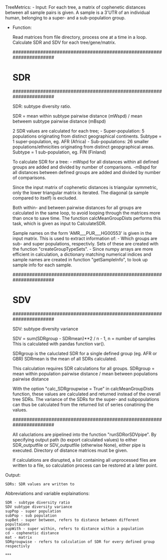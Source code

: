 TreeMetrics: - Input: For each tree, a matrix of cophenetic distances between all sample pairs is given. A sample is a 3'UTR of an individual human, belonging to a super- and a sub-population group.

- Function:
    
    Read matrices from file directory, process one at a time in a loop.
    Calculate SDR and SDV for each tree/gene/matrix. 
    
    
    #####################################################################
    #                              SDR                                  #
    #####################################################################
    
    SDR: subtype diversity ratio.
    
    SDR =   mean within subtype pairwise distance (mWspd) / 
            mean betweem subtype pairwise distance (mBspd)
    
    2 SDR values are calculated for each tree; 
        - Super-population: 5 populations originating from distinct 
        geographical continents. Subtype = 1 super-population, eg. AFR (Africa)
        - Sub-populations: 26 smaller populations/ethnicities originating from 
        distinct geopgraphical areas. Subtype = 1 sub-population, eg. FIN (Finland)
    
    To calculate SDR for a tree:
            - mWspd for all distances within all defined groups are added 
            and divided by number of comparisons.
            -mBspd for all distances between defined groups are added and
            divided by number of comparisons. 
            
    Since the input matrix of cophenetic distances is triangular symmetric, 
    only the lower triangular matrix is iterated. The diagonal (a sample
    compared to itself) is excluded.
    
    Both within- and between pairwise distances for all groups are 
    calculated in the same loop, to avoid looping through the matrices more than 
    once to save time. The function calcMeanGroupDists performs this task,
    which is given as input to CalculateSDR.
    
    Sample names on the form 'AMR___PUR___HG00553' is given in the input matrix. 
    This is used to extract information of: 
        - Which groups are sub- and super populations, respectivly. 
        Sets of these are created with the function "createGroupTypeSets".
        - Since numpy arrays are more efficient in calculation, a dictionary
        matching numerical indices and sample names are created in function 
        "getSampleInfo", to look up sample info for each sample. 
        
        
    #####################################################################
    #                              SDV                                  #
    #####################################################################
    
    SDV: subtype diversity variance
    
    SDV =   sum(SDRgroup - SDRmean)**2 / n - 1, n = number of samples
    This is calculated with pandas function var().
    
    SDRgroup is the caluclated SDR for a single defined group (eg. AFR or GBR)
    SDRmean is the mean of all SDRs calculated. 
    
    This calculation requires SDR calculations for all groups. 
    SDRgroup =  mean within population pairwise distance /
                mean between populations pairwise distance
    
    With the option "calc_SDRgroupwise = True" in calcMeanGroupDists function, 
    these values are calculated and returned instead of the overall tree SDRs.
    The variance of the SDRs for the super- and subpopulations can thus be
    calculated from the returned list of series conatining the values. 
    
    #####################################################################
    
    All caluclations are pipelined into the function "runSDRorSDVpipe".
    By specifying output path (to export calculated values) to either
    SDR_outputfile or SDV_outputfile (otherwise None), either pipe is
    executed. 
    Directory of distance matrices must be given. 
    
    If calculations are disrupted, a list containing all unprocessed files
    are written to a file, so calculation process can be restored at a later
    point. 

Output: 
    
    SDRs: SDR values are written to 
    
    
Abbreviations and variable explainations: 
    
    SDR - subtype diversity ratio
    SDV subtype diversity variance
    supPop - super population
    subPop - sub population
    supBet - super between, refers to distance between different popultaions
    supWith - super within, refers to distance within a population
    cd - cophenetic distance 
    mat - matrix
    SDRgroupwise - refers to calculation of SDR for every defined group respectivly
"""
